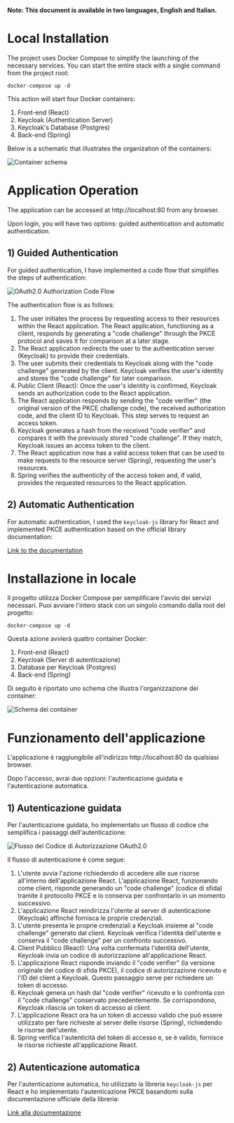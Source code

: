 **Note: This document is available in two languages, English and Italian.**

# Local Installation

The project uses Docker Compose to simplify the launching of the necessary services. You can start the entire stack with a single command from the project root:

```
docker-compose up -d
```

This action will start four Docker containers:

1. Front-end (React)
2. Keycloak (Authentication Server)
3. Keycloak's Database (Postgres)
4. Back-end (Spring)

Below is a schematic that illustrates the organization of the containers:

![Container schema](URL "Container schema")

# Application Operation

The application can be accessed at http://localhost:80 from any browser.

Upon login, you will have two options: guided authentication and automatic authentication.

## 1) Guided Authentication

For guided authentication, I have implemented a code flow that simplifies the steps of authentication:

![OAuth2.0 Authorization Code Flow](URL "OAuth2.0 Flow PKCE")

The authentication flow is as follows:

1. The user initiates the process by requesting access to their resources within the React application. The React application, functioning as a client, responds by generating a "code challenge" through the PKCE protocol and saves it for comparison at a later stage.
2. The React application redirects the user to the authentication server (Keycloak) to provide their credentials.
3. The user submits their credentials to Keycloak along with the "code challenge" generated by the client. Keycloak verifies the user's identity and stores the "code challenge" for later comparison.
4. Public Client (React): Once the user's identity is confirmed, Keycloak sends an authorization code to the React application.
5. The React application responds by sending the "code verifier" (the original version of the PKCE challenge code), the received authorization code, and the client ID to Keycloak. This step serves to request an access token.
6. Keycloak generates a hash from the received "code verifier" and compares it with the previously stored "code challenge". If they match, Keycloak issues an access token to the client.
7. The React application now has a valid access token that can be used to make requests to the resource server (Spring), requesting the user's resources.
8. Spring verifies the authenticity of the access token and, if valid, provides the requested resources to the React application.

## 2) Automatic Authentication

For automatic authentication, I used the `keycloak-js` library for React and implemented PKCE authentication based on the official library documentation:

[Link to the documentation](https://www.keycloak.org/docs/latest/securing_apps/index.html#_javascript_adapter)



# Installazione in locale

Il progetto utilizza Docker Compose per semplificare l'avvio dei servizi necessari. Puoi avviare l'intero stack con un singolo comando dalla root del progetto:

```
docker-compose up -d
```

Questa azione avvierà quattro container Docker:
1. Front-end (React)
2. Keycloak (Server di autenticazione)
3. Database per Keycloak (Postgres)
4. Back-end (Spring)

Di seguito è riportato uno schema che illustra l'organizzazione dei container:

![Schema dei container](URL "Schema dei container")

# Funzionamento dell'applicazione

L'applicazione è raggiungibile all'indirizzo http://localhost:80 da qualsiasi browser.

Dopo l'accesso, avrai due opzioni: l'autenticazione guidata e l'autenticazione automatica.

## 1) Autenticazione guidata

Per l'autenticazione guidata, ho implementato un flusso di codice che semplifica i passaggi dell'autenticazione:

![Flusso del Codice di Autorizzazione OAuth2.0](URL "OAuth2.0 Flow PKCE")

Il flusso di autenticazione è come segue:

1. L'utente avvia l'azione richiedendo di accedere alle sue risorse all'interno dell'applicazione React. L'applicazione React, funzionando come client, risponde generando un "code challenge" (codice di sfida) tramite il protocollo PKCE e lo conserva per confrontarlo in un momento successivo.
2. L'applicazione React reindirizza l'utente al server di autenticazione (Keycloak) affinché fornisca le proprie credenziali.
3. L'utente presenta le proprie credenziali a Keycloak insieme al "code challenge" generato dal client. Keycloak verifica l'identità dell'utente e conserva il "code challenge" per un confronto successivo.
4. Client Pubblico (React): Una volta confermata l'identità dell'utente, Keycloak invia un codice di autorizzazione all'applicazione React.
5. L'applicazione React risponde inviando il "code verifier" (la versione originale del codice di sfida PKCE), il codice di autorizzazione ricevuto e l'ID del client a Keycloak. Questo passaggio serve per richiedere un token di accesso.
6. Keycloak genera un hash dal "code verifier" ricevuto e lo confronta con il "code challenge" conservato precedentemente. Se corrispondono, Keycloak rilascia un token di accesso al client.
7. L'applicazione React ora ha un token di accesso valido che può essere utilizzato per fare richieste al server delle risorse (Spring), richiedendo le risorse dell'utente.
8. Spring verifica l'autenticità del token di accesso e, se è valido, fornisce le risorse richieste all'applicazione React.

## 2) Autenticazione automatica

Per l'autenticazione automatica, ho utilizzato la libreria `keycloak-js` per React e ho implementato l'autenticazione PKCE basandomi sulla documentazione ufficiale della libreria:

[Link alla documentazione](https://www.keycloak.org/docs/latest/securing_apps/index.html#_javascript_adapter)
